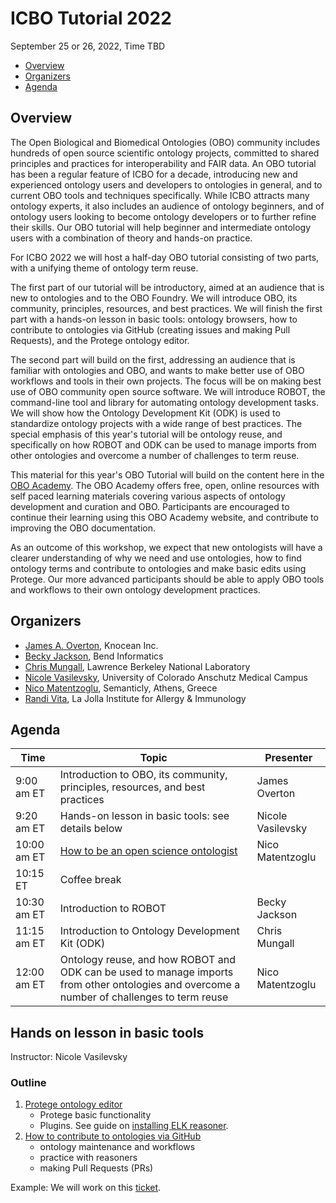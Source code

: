 # ICBO Tutorial 2022

September 25 or 26, 2022, Time TBD

- [Overview](#overview)
- [Organizers](#organizers)
- [Agenda](#agenda)

<a name="overview"></a>

## Overview

The Open Biological and Biomedical Ontologies (OBO) community includes hundreds of open source scientific ontology projects, committed to shared principles and practices for interoperability and FAIR data. An OBO tutorial has been a regular feature of ICBO for a decade, introducing new and experienced ontology users and developers to ontologies in general, and to current OBO tools and techniques specifically. While ICBO attracts many ontology experts, it also includes an audience of ontology beginners, and of ontology users looking to become ontology developers or to further refine their skills. Our OBO tutorial will help beginner and intermediate ontology users with a combination of theory and hands-on practice.

For ICBO 2022 we will host a half-day OBO tutorial consisting of two parts, with a unifying theme of ontology term reuse.

The first part of our tutorial will be introductory, aimed at an audience that is new to ontologies and to the OBO Foundry. We will introduce OBO, its community, principles, resources, and best practices. We will finish the first part with a hands-on lesson in basic tools: ontology browsers, how to contribute to ontologies via GitHub (creating issues and making Pull Requests), and the Protege ontology editor.

The second part will build on the first, addressing an audience that is familiar with ontologies and OBO, and wants to make better use of OBO workflows and tools in their own projects. The focus will be on making best use of OBO community open source software. We will introduce ROBOT, the command-line tool and library for automating ontology development tasks. We will show how the Ontology Development Kit (ODK) is used to standardize ontology projects with a wide range of best practices. The special emphasis of this year's tutorial will be ontology reuse, and specifically on how ROBOT and ODK can be used to manage imports from other ontologies and overcome a number of challenges to term reuse.

This material for this year's OBO Tutorial will build on the content here in the [OBO Academy](https://oboacademy.github.io/obook/). The OBO Academy offers free, open, online resources with self paced learning materials covering various aspects of ontology development and curation and OBO. Participants are encouraged to continue their learning using this OBO Academy website, and contribute to improving the OBO documentation.

As an outcome of this workshop, we expect that new ontologists will have a clearer understanding of why we need and use ontologies, how to find ontology terms and contribute to ontologies and make basic edits using Protege. Our more advanced participants should be able to apply OBO tools and workflows to their own ontology development practices.

<a name="organizers"></a>

## Organizers

- [James A. Overton](http://james.overton.ca/), Knocean Inc.
- [Becky Jackson](https://orcid.org/0000-0003-4871-5569), Bend Informatics
- [Chris Mungall](https://orcid.org/0000-0002-6601-2165), Lawrence Berkeley National Laboratory
- [Nicole Vasilevsky](https://orcid.org/0000-0001-5208-3432), University of Colorado Anschutz Medical Campus
- [Nico Matentzoglu](https://orcid.org/0000-0002-7356-1779), Semanticly, Athens, Greece
- [Randi Vita](https://orcid.org/0000-0001-8957-7612), La Jolla Institute for Allergy & Immunology

<a name="agenda"></a>

## Agenda

| Time        | Topic                                                                                                                                                                                                                                                                                                                                                                                                                                                                            | Presenter         |
| ----------- | -------------------------------------------------------------------------------------------------------------------------------------------------------------------------------------------------------------------------------------------------------------------------------------------------------------------------------------------------------------------------------------------------------------------------------------------------------------------------------- | ----------------- |
| 9:00 am ET  | Introduction to OBO, its community, principles, resources, and best practices                                                                                                                                                                                                                                                                                                                                                                                                    | James Overton     |
| 9:20 am ET  | Hands-on lesson in basic tools: see details below | Nicole Vasilevsky |
| 10:00 am ET | [How to be an open science ontologist](https://oboacademy.github.io/obook/howto/team-open-science-mindset/)                                                                                                                                                                                                                                                                                                                                                                      | Nico Matentzoglu  |
| 10:15 ET    | Coffee break                                                                                                                                                                                                                                                                                                                                                                                                                                                                     |
| 10:30 am ET | Introduction to ROBOT                                                                                                                                                                                                                                                                                                                                                                                                                                                            | Becky Jackson     |
| 11:15 am ET | Introduction to Ontology Development Kit (ODK)                                                                                                                                                                                                                                                                                                                                                                                                                                   | Chris Mungall     |
| 12:00 am ET | Ontology reuse, and how ROBOT and ODK can be used to manage imports from other ontologies and overcome a number of challenges to term reuse                                                                                                                                                                                                                                                                                                                                      | Nico Matentzoglu  |

## Hands on lesson in basic tools

Instructor: Nicole Vasilevsky

### Outline

1.  [Protege ontology editor](https://oboacademy.github.io/obook/lesson/contributing-to-obo-ontologies/#ontology-development-workflows)
    - Protege basic functionality
    - Plugins. See guide on [installing ELK reasoner](https://oboacademy.github.io/obook/howto/installing-elk-in-protege/).
1. [How to contribute to ontologies via GitHub](https://oboacademy.github.io/obook/lesson/contributing-to-obo-ontologies/#use-github)
    - ontology maintenance and workflows
    - practice with reasoners
    - making Pull Requests (PRs)

Example: We will work on this [ticket](https://github.com/monarch-initiative/mondo/issues/4789).  
